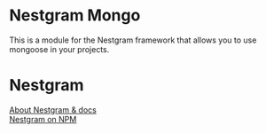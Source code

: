 # Nestgram Mongo

This is a module for the Nestgram framework that allows you to use mongoose in your projects.

# Nestgram

[About Nestgram & docs](https://app.gitbook.com/s/Hts9egaBIQFAK8US18Eu/) <br/>
[Nestgram on NPM](https://www.npmjs.com/package/nestgram)